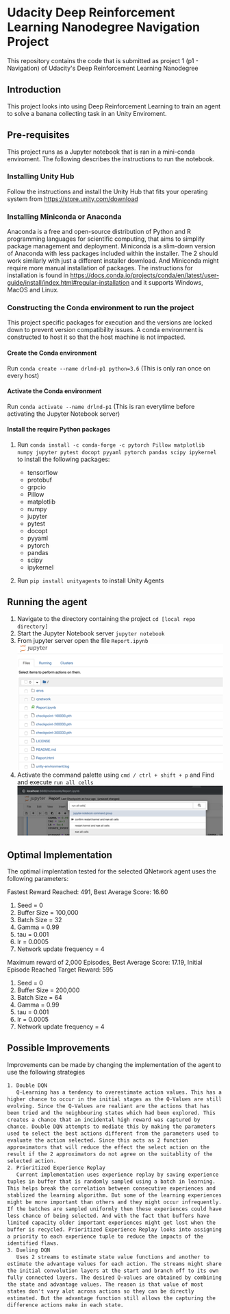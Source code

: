 # Udacity Deep Reinforcement Learning Nanodegree Navigation Project
This repository contains the code that is submitted as project 1 (p1 - Navigation) of Udacity's Deep Reinforcement Learning Nanodegree

## Introduction

This project looks into using Deep Reinforcement Learning to train an agent to solve a banana collecting task in an Unity Enviroment.

## Pre-requisites

This project runs as a Jupyter notebook that is ran in a mini-conda enviroment. The following describes the instructions to run the notebook.

### Installing Unity Hub
Follow the instructions and install the Unity Hub that fits your operating system from https://store.unity.com/download

### Installing Miniconda or Anaconda

Anaconda is a free and open-source distribution of Python and R programming languages for scientific computing, that aims to simplify package management and deployment. Miniconda is a slim-down version of Anaconda with less packages included within the installer. The 2 should work similarly with just a different installer download. And Miniconda might require more manual installation of packages. The instructions for installation is found in https://docs.conda.io/projects/conda/en/latest/user-guide/install/index.html#regular-installation and it supports Windows, MacOS and Linux.

### Constructing the Conda environment to run the project

This project specific packages for execution and the versions are locked down to prevent version compatibility issues. A conda environment is constructed to host it so that the host machine is not impacted.

#### Create the Conda environment

Run `conda create --name drlnd-p1 python=3.6` (This is only ran once on every host)

#### Activate the Conda environment

Run `conda activate --name drlnd-p1` (This is ran everytime before activating the Jupyter Notebook server)

#### Install the require Python packages

1. Run `conda install -c conda-forge -c pytorch Pillow matplotlib numpy jupyter pytest docopt pyyaml pytorch pandas scipy ipykernel` to install the following packages:

    - tensorflow
    - protobuf
    - grpcio
    - Pillow
    - matplotlib 
    - numpy
    - jupyter 
    - pytest
    - docopt 
    - pyyaml 
    - pytorch
    - pandas 
    - scipy 
    - ipykernel
2. Run `pip install unityagents` to install Unity Agents

## Running the agent

1. Navigate to the directory containing the project `cd [local repo directory]`
2. Start the Jupyter Notebook server `jupyter notebook`
3. From jupyter server open the file `Report.ipynb`
   ![alt text](documentation/images/project_directory.png "Jupyter Notebook project folder")
4. Activate the command palette using `cmd / ctrl + shift + p` and Find and execute `run all cells`
   ![alt text](documentation/images/command_palette_run_all_cells.png "Command Palette run all cells")

## Optimal Implementation
The optimal implentation tested for the selected QNetwork agent uses the following parameters:

Fastest Reward Reached: 491, Best Average Score: 16.60
   1. Seed = 0
   2. Buffer Size = 100,000
   3. Batch Size = 32
   4. Gamma = 0.99
   5. tau = 0.001
   6. lr = 0.0005
   7. Network update frequency = 4

Maximum reward of 2,000 Episodes, Best Average Score: 17.19, Initial Episode Reached Target Reward: 595
   1. Seed = 0
   2. Buffer Size = 200,000
   3. Batch Size = 64
   4. Gamma = 0.99
   5. tau = 0.001
   6. lr = 0.0005
   7. Network update frequency = 4

## Possible Improvements

Improvements can be made by changing the implementation of the agent to use the following strategies

    1. Double DQN
       Q-Learning has a tendency to overestimate action values. This has a higher chance to occur in the initial stages as the Q-Values are still evolving. Since the Q-Values are realiant are the actions that has been tried and the neighbouring states which had been explored. This creates a chance that an incidental high reward was captured by chance. Double DQN attempts to mediate this by making the parameters used to select the best actions different from the parameters used to evaluate the action selected. Since this acts as 2 function approximators that will reduce the effect the select action on the result if the 2 approximators do not agree on the suitablity of the selected action.
    2. Prioritized Experience Replay
       Current implementation uses experience replay by saving experience tuples in buffer that is randomly sampled using a batch in learning. This helps break the correlation between consecutive experiences and stablized the learning algorithm. But some of the learning experiences might be more important than others and they might occur infrequently. If the batches are sampled uniformly then these experiences could have less chance of being selected. And with the fact that buffers have limited capacity older important experiences might get lost when the buffer is recycled. Prioritized Experience Replay looks into assigning a priority to each experience tuple to reduce the impacts of the identified flaws.
    3. Dueling DQN
       Uses 2 streams to estimate state value functions and another to estimate the advantage values for each action. The streams might share the initial convolution layers at the start and branch off to its own fully connected layers. The desired Q-values are obtained by combining the state and advantage values. The reason is that value of most states don't vary alot across actions so they can be directly estimated. But the advantage function still allows the capturing the difference actions make in each state.